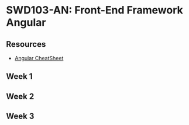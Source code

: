 # SWD103-AN: Front-End Framework Angular

## Resources

- [Angular CheatSheet](../assets/Angular-JS-Cheatsheet.pdf)

## Week 1

## Week 2

## Week 3
